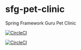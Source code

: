 # sfg-pet-clinic
Spring Framework Guru Pet Clinic


[![CircleCI](https://circleci.com/gh/jeroenadmiraal1/sfg-pet-clinic.svg?style=svg)](https://circleci.com/gh/jeroenadmiraal1/sfg-pet-clinic)


[![CircleCI](https://circleci.com/gh/circleci/circleci-docs.svg?style=svg)](https://circleci.com/gh/circleci/circleci-docs)
